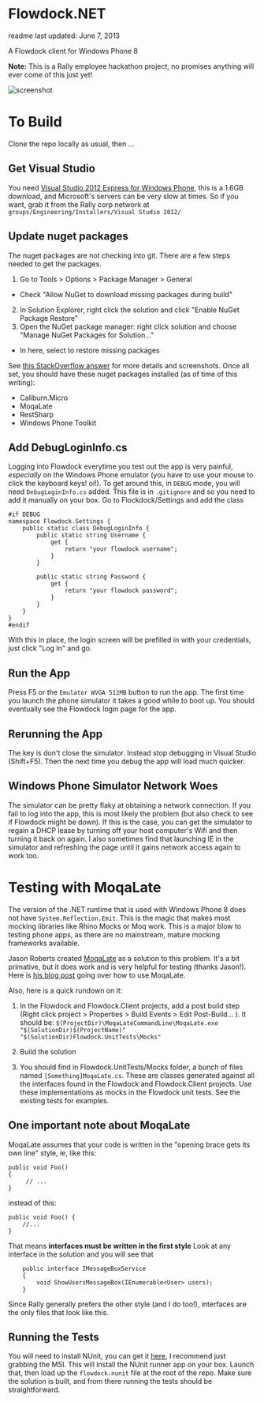 # Flowdock.NET

readme last updated: June 7, 2013

A Flowdock client for Windows Phone 8

**Note:** This is a Rally employee hackathon project, no promises anything will ever come of this just yet!

![screenshot](https://raw.github.com/RallySoftware/Flowdock.NET/master/screenshot.png)

# To Build

Clone the repo locally as usual, then ...

## Get Visual Studio

You need [Visual Studio 2012 Express for Windows Phone](https://www.microsoft.com/visualstudio/eng/downloads), this is a 1.6GB download, and Microsoft's servers can be very slow at times. So if you want, grab it from the Rally corp network at `groups/Engineering/Installers/Visual Studio 2012/`

## Update nuget packages

The nuget packages are not checking into git. There are a few steps needed to get the packages.

1. Go to Tools > Options > Package Manager > General
  * Check "Allow NuGet to download missing packages during build"
2. In Solution Explorer, right click the solution and click "Enable NuGet Package Restore"
3. Open the NuGet package manager: right click solution and choose "Manage NuGet Packages for Solution..."
  * In here, select to restore missing packages

See [this StackOverflow answer](http://stackoverflow.com/a/11847457/194940) for more details and screenshots. Once all set, you should have these nuget packages installed (as of time of this writing):

* Caliburn.Micro
* MoqaLate
* RestSharp
* Windows Phone Toolkit

## Add DebugLoginInfo.cs

Logging into Flowdock everytime you test out the app is very painful, *especially* on the Windows Phone emulator (you have to use your mouse to click the keyboard keys! oi!). To get around this, in `DEBUG` mode, you will need `DebugLoginInfo.cs` added. This file is in `.gitignore` and so you need to add it manually on your box. Go to Flockdock/Settings and add the class

````
#if DEBUG
namespace Flowdock.Settings {
	public static class DebugLoginInfo {
		public static string Username {
			get {
				return "your flowdock username";
			}
		}

		public static string Password {
			get {
				return "your flowdock password";
			}
		}
	}
}
#endif
````

With this in place, the login screen will be prefilled in with your credentials, just click "Log In" and go.

## Run the App

Press F5 or the `Emulator WVGA 512MB` button to run the app. The first time you launch the phone simulator it takes a good while to boot up. You should eventually see the Flowdock login page for the app.

## Rerunning the App

The key is don't close the simulator. Instead stop debugging in Visual Studio (Shift+F5). Then the next time you debug the app will load much quicker.

## Windows Phone Simulator Network Woes

The simulator can be pretty flaky at obtaining a network connection. If you fail to log into the app, this is most likely the problem (but also check to see if Flowdock might be down). If this is the case, you can get the simulator to regain a DHCP lease by turning off your host computer's Wifi and then turning it back on again. I also sometimes find that launching IE in the simulator and refreshing the page until it gains network access again to work too.

# Testing with MoqaLate

The version of the .NET runtime that is used with Windows Phone 8 does not have `System.Reflection.Emit`. This is the magic that makes most mocking libraries like Rhino Mocks or Moq work. This is a major blow to testing phone apps, as there are no mainstream, mature mocking frameworks available.

Jason Roberts created [MoqaLate](http://moqalate.codeplex.com/) as a solution to this problem. It's a bit primative, but it does work and is very helpful for testing (thanks Jason!). Here is [his blog post](http://dontcodetired.com/blog/post/Mocking-Framework-for-Windows-Store-apps-(and-Windows-Phone).aspx) going over how to use MoqaLate.  
  
 Also, here is a quick rundown on it:

 1. In the Flowdock and Flowdock.Client projects, add a post build step (Right click project > Properties > Build Events > Edit Post-Build... ). It should be:
    `$(ProjectDir)\MoqaLateCommandLine\MoqaLate.exe "$(SolutionDir)$(ProjectName)" "$(SolutionDir)Flowdock.UnitTests\Mocks"`

 2. Build the solution
 3. You should find in Flowdock.UnitTests/Mocks folder, a bunch of files named `[Something]MoqaLate.cs`. These are classes generated against all the interfaces found in the Flowdock and Flowdock.Client projects. Use these implementations as mocks in the Flowdock unit tests. See the existing tests for examples.

 ## One important note about MoqaLate

 MoqaLate assumes that your code is written in the "opening brace gets its own line" style, ie, like this:

````
public void Foo()
{
     // ...
}
````

instead of this:

````
public void Foo() {
	//...
}
````

That means **interfaces must be written in the first style** Look at any interface in the solution and you will see that

````
	public interface IMessageBoxService
	{
		void ShowUsersMessageBox(IEnumerable<User> users);
	}
````

Since Rally generally prefers the other style (and I do too!), interfaces are the only files that look like this.

## Running the Tests

You will need to install NUnit, you can get it [here](http://nunit.org/?p=download), I recommend just grabbing the MSI. This will install the NUnit runner app on your box. Launch that, then load up the `flowdock.nunit` file at the root of the repo. Make sure the solution is built, and from there running the tests should be straightforward.